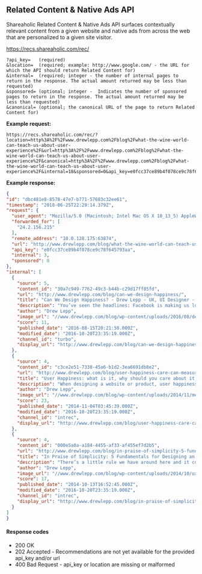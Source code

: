Related Content & Native Ads API
---

Shareaholic Related Content & Native Ads API surfaces contextually relevant content from a given website and native ads from across the web that are personalized to a given site visitor.

  https://recs.shareaholic.com/rec/
  
    ?api_key=   (required)
    &location=  (required; example: http://www.google.com/ - the URL for which the API should return Related Content for)
    &internal=  (required; integer - the number of internal pages to return in the response. The actual amount returned may be less than requested)
    &sponsored= (optional; integer -  Indicates the number of sponsored pages to return in the response. The actual amount returned may be less than requested)
    &canonical= (optional; the canonical URL of the page to return Related Content for)

**Example request:**

    https://recs.shareaholic.com/rec/?location=http%3A%2F%2Fwww.drewlepp.com%2Fblog%2Fwhat-the-wine-world-can-teach-us-about-user-experience%2F&url=http%3A%2F%2Fwww.drewlepp.com%2Fblog%2Fwhat-the-wine-world-can-teach-us-about-user-experience%2F&canonical=http%3A%2F%2Fwww.drewlepp.com%2Fblog%2Fwhat-the-wine-world-can-teach-us-about-user-experience%2F&internal=18&sponsored=0&api_key=e0fcc37ce89b4f078ce9c78f645793aa
  
**Example response:**
  
  ```json
{
  "id": "dbc481e8-8578-47e7-b771-57683c32ee61",
  "timestamp": "2018-06-25T22:29:14.379Z",
  "request": {
    "user_agent": "Mozilla/5.0 (Macintosh; Intel Mac OS X 10_13_5) AppleWebKit/537.36 (KHTML, like Gecko) Chrome/67.0.3396.87 Safari/537.36",
    "forwarded_for": [
      "24.2.156.215"
    ],
    "remote_address": "10.0.128.175:63874",
    "url": "http://www.drewlepp.com/blog/what-the-wine-world-can-teach-us-about-user-experience/",
    "api_key": "e0fcc37ce89b4f078ce9c78f645793aa",
    "internal": 3,
    "sponsored": 0
  },
  "internal": [
    {
      "source": 5,
      "content_id": "30a7c949-7762-49c3-b44b-c29d17ff85fd",
      "url": "http://www.drewlepp.com/blog/can-we-design-happiness/",
      "title": "Can We Design Happiness? · Drew Lepp - UX, UI Designer - Washington, DC",
      "description": "You’ve seen the headlines: Facebook is making us lonely (The Atlantic); How Facebook makes us unhappy (The New Yorker); ",
      "author": "Drew Lepp",
      "image_url": "//www.drewlepp.com/blog/wp-content/uploads/2016/08/design-happiness-ux-5-1024x448.jpg",
      "score": 11,
      "published_date": "2016-08-15T20:21:50.000Z",
      "modified_date": "2016-10-20T23:35:19.000Z",
      "channel_id": "turbo",
      "display_url": "http://www.drewlepp.com/blog/can-we-design-happiness/"
    },
    {
      "source": 4,
      "content_id": "c3ce2e51-7338-45a6-b1d2-3ea6691db8e2",
      "url": "http://www.drewlepp.com/blog/user-happiness-care-can-measure/",
      "title": "User Happiness: what is it, why should you care about it, and how can you measure it? · Drew Lepp - UX, UI Designer - Washington, DC",
      "description": "When designing a website or product, user happiness is a simple concept that becomes far more complicated in practice. When a product is designed beautifully, everybody wins. When your product enriches your users’ lives in some meaningful way, they can become brand advocates, are more patient when the occasional issue arises and pay for your …",
      "author": "Drew Lepp",
      "image_url": "//www.drewlepp.com/blog/wp-content/uploads/2014/11/measure_user_happiness1-e1416063828545.png",
      "score": 23,
      "published_date": "2014-11-04T03:45:39.000Z",
      "modified_date": "2016-10-20T23:35:19.000Z",
      "channel_id": "intrec",
      "display_url": "http://www.drewlepp.com/blog/user-happiness-care-can-measure/"
    },
    {
      "source": 4,
      "content_id": "000e5a0a-a184-4455-af33-af455ef7d2b5",
      "url": "http://www.drewlepp.com/blog/in-praise-of-simplicity-5-fundamentals-for-designing-a-simple-product/",
      "title": "In Praise of Simplicity: 5 Fundamentals for Designing an Elegant Application · Drew Lepp - UX, UI Designer - Washington, DC",
      "description": "There’s a little rule we have around here and it comes off this quote by Leonardo da Vinci, who knew a thing or two about design, and had some pretty good advice on the topic: The first question is “Why?” Why should things be more simple?What does “simple” mean, anyway? Shouldn’t we aim to build …",
      "author": "Drew Lepp",
      "image_url": "//www.drewlepp.com/blog/wp-content/uploads/2014/10/ux_payments1-e1416063732546.jpg",
      "score": 17,
      "published_date": "2014-10-13T16:52:45.000Z",
      "modified_date": "2016-10-20T23:35:19.000Z",
      "channel_id": "intrec",
      "display_url": "http://www.drewlepp.com/blog/in-praise-of-simplicity-5-fundamentals-for-designing-a-simple-product/"
    }
  ]
}
  ```

  
#### Response codes

* 200 OK
* 202 Accepted - Recommendations are not yet available for the provided api_key and/or url
* 400 Bad Request - api_key or location are missing or malformed
